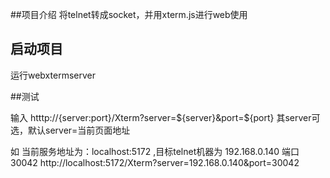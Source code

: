 ##项目介绍
将telnet转成socket，并用xterm.js进行web使用

## 启动项目
运行webxtermserver

##测试

输入 htttp://{server:port}/Xterm?server=${server}&port=${port} 其server可选，默认server=当前页面地址

如 当前服务地址为：localhost:5172 ,目标telnet机器为 192.168.0.140 端口 30042
http://localhost:5172/Xterm?server=192.168.0.140&port=30042
